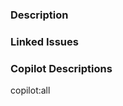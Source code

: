 <!-- DO NOT IGNORE THE TEMPLATE!

Thank you for contributing!

Before submitting the PR, please make sure you do the following:

- Read the [Contributing Guide](https://github.com/antfu/contribute).
- Check that there isn't already a PR that solves the problem the same way to avoid creating a duplicate.
- Provide a description in this PR that addresses **what** the PR is solving, or reference the issue that it solves (e.g. `fixes #123`).
- Ideally, include relevant tests that fail without this PR but pass with it.

-->

### Description

<!-- Please insert your description here and provide especially info about the "what" this PR is solving -->

### Linked Issues


<!-- ### Additional context -->
<!-- e.g. is there anything you'd like reviewers to focus on? -->


### Copilot Descriptions

copilot:all
